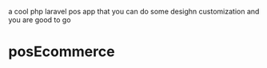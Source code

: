 a cool php laravel pos app that you can do some desighn customization and you are good to go 
# posEcommerce
